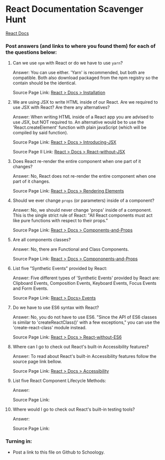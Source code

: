 # React Documentation Scavenger Hunt

[React Docs](https://facebook.github.io/react/docs/hello-world.html)

### Post answers (and links to where you found them) for each of the questions below:

1. Can we use `npm` with React or do we have to use `yarn`?
    
    Answer: You can use either. 'Yarn' is recommended, but both are compatible. Both also download packaged from the npm registry so the contain should be the identical.
    
    Source Page Link: [React > Docs > Installation](https://reactjs.org/docs/installation.html)

2. We are using JSX to write HTML inside of our React. Are we required to use JSX with React? Are there any alternatives?

    Answer: When writing HTML inside of a React app you are advised to use JSX, but NOT required to. An alternative would be to use the 'React.createElement' function with plain javaScript (which will be compiled by said function).

    Source Page Link: [React > Docs > Introducing-JSX](https://reactjs.org/docs/introducing-jsx.html)

    Source Page II Link: [React > Docs > React-without-JSX](https://reactjs.org/docs/react-without-jsx.html)

3. Does React re-render the entire component when one part of it changes?

    Answer: No, React does not re-render the entire component when one part of it changes.

    Source Page Link: [React > Docs > Rendering Elements](https://reactjs.org/docs/rendering-elements.html)

4. Should we ever change `props` (or parameters) inside of a component? 

    Answer: No, we should never change 'props' inside of a component. This is the single strict rule of React: "All React components must act like pure functions with respect to their props."

    Source Page Link: [React > Docs > Components-and-Props](https://reactjs.org/docs/components-and-props.html)

5. Are all components classes?

    Answer: No, there are Functional and Class Components.

    Source Page Link: [React > Docs > Compononents-and-Props](https://reactjs.org/docs/components-and-props.html)


6. List five "Synthetic Events" provided by React:

    Answer: Five different types of 'Synthetic Events' provided by React are: Clipboard Events, Composition Events, Keyboard Events, Focus Events and Form Events.

    Source Page Link: [React > Docs> Events](https://reactjs.org/docs/events.html)


7. Do we have to use ES6 syntax with React?

    Answer: No, you do not have to use ES6. "Since the API of ES6 classes is similar to 'createReactClass()' with a few exceptions," you can use the 'create-react-class' module instead.

    Source Page Link: [React > Docs > React-without-ES6](https://reactjs.org/docs/react-without-es6.html)


8. Where can I go to check out React's built-in Accessibility features?

    Answer: To read about React's built-in Accessibility features follow the source page link bellow.

    Source Page Link: [React > Docs > Accessibility](https://reactjs.org/docs/accessibility.html)


9. List five React Component Lifecycle Methods:

    Answer: 

    Source Page Link: []()


10. Where would I go to check out React's built-in testing tools?

    Answer: 

    Source Page Link: []()

### Turning in:

* Post a link to this file on Github to Schoology.